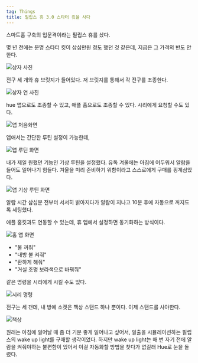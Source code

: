 ```yaml
---
tag: Things
title: 필립스 휴 3.0 스타터 킷을 사다
---
```


스마트홈 구축의 입문격이라는 필립스 휴를 샀다. 

몇 년 전에는 분명 스타터 킷이 삼십만원 정도 했던 것 같은데, 지금은 그 가격의 반도 안한다.

![상자 사진](resize_IMG-0529.jpg)

전구 세 개와 휴 브릿지가 들어있다. 저 브릿지를 통해서 각 전구를 조종한다.

![상자 연 사진](resize_IMG-0530.jpg)

hue 앱으로도 조종할 수 있고, 애플 홈으로도 조종할 수 있다. 시리에게 요청할 수도 있다.

![앱 처음화면](resize_IMG-0534.png)

앱애서는 간단한 루틴 설정이 가능한데,

![앱 루틴 화면](resize_IMG-0544.png)

내가 제일 원했던 기능인 기상 루틴을 설정했다. 유독 겨울에는 아침에 어두워서 알람을 들어도 일어나기 힘들다. 겨울을 미리 준비하기 위함이라고 스스로에게 구매를 핑계삼았다.

![앱 기상 루틴 화면](resize_IMG-0545.png)

알람 시간 삼십분 전부터 서서히 밝아지다가 알람이 지나고 10분 후에 자동으로 꺼지도록 세팅했다.

애플 홈킷과도 연동할 수 있는데, 휴 앱에서 설정하면 동기화하는 방식이다.

![홈 앱 화면](resize_IMG-0546.png)

- "불 꺼줘"
- "내방 불 켜줘"
- "환하게 해줘"
- "거실 조명 보라색으로 바꿔줘"

같은 명령을 시리에게 시킬 수도 있다.

![시리 명령](resize_IMG-0547.png)

전구는 세 갠데, 내 방에 소켓은 책상 스탠드 하나 뿐이다. 이제 스탠드를 사야한다.

![책상](resize_IMG-0533.jpg)

원래는 아침에 일어날 때 좀 더 기분 좋게 일어나고 싶어서, 일출을 시뮬레이션하는 필립스의 wake up light를 구매할 생각이었다. 하지만 wake up light는 매 번 자기 전에 알람을 켜줘야하는 불편함이 있어서 이걸 자동화할 방법을 찾다가 없길래 Hue로 눈을 돌렸다.